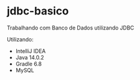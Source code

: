 # jdbc-basico
Trabalhando com Banco de Dados utilizando JDBC

Utilizando:
- IntelliJ IDEA
- Java 14.0.2
- Gradle 6.8
- MySQL
